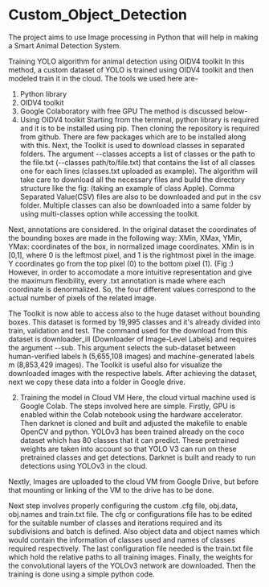 # Custom_Object_Detection
The project aims to use Image processing in Python that will help in making a Smart Animal Detection System.

Training YOLO algorithm for animal detection using OIDV4 toolkit
In this method, a custom dataset of YOLO is trained using OIDV4 toolkit and then modeled train it in the cloud.
The tools we used here are-
1.	Python library
2.	OIDV4 toolkit
3.	Google Colaboratory with free GPU
The method is discussed below-
1.	Using OIDV4 toolkit
Starting from the terminal, python library is required and it is to be installed using pip. Then cloning the repository is required from github. There are few packages which are to be installed along with this.
Next, the Toolkit is used to download classes in separated folders. The argument --classes accepts a list of classes or the path to the file.txt (--classes path/to/file.txt) that contains the list of all classes one for each lines (classes.txt uploaded as example).
The algorithm will take care to download all the necessary files and build the directory structure like the fig:  (taking an example of class Apple). Comma Separated Value(CSV) files are also to be downloaded and put in the csv folder. Multiple classes can also be downloaded into a same folder by using multi-classes option while accessing the toolkit.


Next, annotations are considered. In the original dataset the coordinates of the bounding boxes are made in the following way:
XMin, XMax, YMin, YMax: coordinates of the box, in normalized image coordinates. XMin is in [0,1], where 0 is the leftmost pixel, and 1 is the rightmost pixel in the image. Y coordinates go from the top pixel (0) to the bottom pixel (1). (Fig :) However, in order to accomodate a more intuitive representation and give the maximum flexibility, every .txt annotation is made where each coordinate is denormalized. So, the four different values correspond to the actual number of pixels of the related image.


The Toolkit is now able to access also to the huge dataset without bounding boxes. This dataset is formed by 19,995 classes and it's already divided into train, validation and test. The command used for the download from this dataset is downloader_ill (Downloader of Image-Level Labels) and requires the argument --sub. This argument selects the sub-dataset between human-verified labels h (5,655,108 images) and machine-generated labels m (8,853,429 images).
The Toolkit is useful also for visualize the downloaded images with the respective labels.
After achieving the dataset, next we copy these data into a folder in Google drive.

2.	Training the model in Cloud VM
Here, the cloud virtual machine used is Google Colab. The steps involved here are simple. Firstly, GPU is enabled within the Colab notebook using the hardware accelerator. Then darknet is cloned and built and adjusted the makefile to enable OpenCV and python.
YOLOv3 has been trained already on the coco dataset which has 80 classes that it can predict. These pretrained weights are taken into account so that YOLO V3 can run on these pretrained classes and get detections. Darknet is built and ready to run detections using YOLOv3 in the cloud.

Nextly, Images are uploaded to the cloud VM from Google Drive, but before that mounting or linking of the VM to the drive has to be done.

Next step involves properly configuring the custom .cfg file, obj.data, obj.names and train.txt file.
The cfg or configurations file has to be edited for the suitable number of classes and iterations required and its subdivisions and batch is defined. Also object data and object names which would contain the information of classes used and names of classes required respectively.
The last configuration file needed is the train.txt file which hold the relative paths to all training images.
Finally, the weights for the convolutional layers of the YOLOv3 network are downloaded. Then the training is done using a simple python code.


